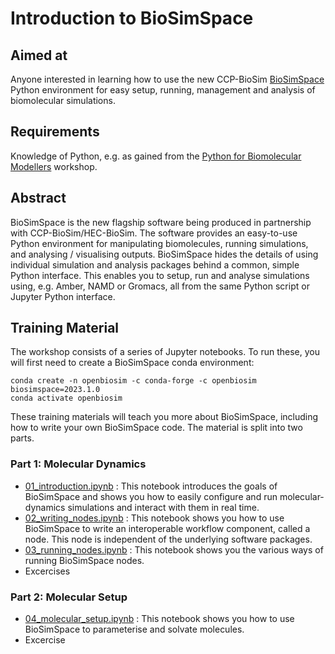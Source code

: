 # Introduction to BioSimSpace

## Aimed at
Anyone interested in learning how to use the new CCP-BioSim
[BioSimSpace](https://github.com/michellab/BioSimSpace) Python environment for easy setup, running, management and analysis of biomolecular simulations.

## Requirements
Knowledge of Python, e.g. as gained from the
<a href="https://ccpbiosim.github.io/python_and_data" target="_blank">Python for Biomolecular Modellers</a> workshop.

## Abstract

BioSimSpace is the new flagship software being produced in partnership with CCP-BioSim/HEC-BioSim. The software provides an easy-to-use Python environment for manipulating biomolecules, running simulations, and analysing / visualising outputs. BioSimSpace hides the details of using individual simulation and analysis packages behind a common, simple Python interface. This enables you to setup, run and analyse simulations using, e.g. Amber, NAMD or Gromacs, all from the same Python script or Jupyter Python interface.

## Training Material

The workshop consists of a series of Jupyter notebooks. To run these, you will
first need to create a BioSimSpace conda environment:

```
conda create -n openbiosim -c conda-forge -c openbiosim biosimspace=2023.1.0
conda activate openbiosim
```
These training materials will teach you more about BioSimSpace, including how to
write your own BioSimSpace code. The material is split into two parts.

### Part 1: Molecular Dynamics

* [01_introduction.ipynb](html/01_introduction.html) : This notebook introduces the goals of BioSimSpace and shows you how to easily configure and run molecular-dynamics simulations and interact with them in real time.
* [02_writing_nodes.ipynb](html/02_writing_nodes.html) : This notebook shows you how to use BioSimSpace to write an interoperable workflow component, called a node. This node is independent of the underlying software packages.
* [03_running_nodes.ipynb](html/03_running_nodes.html) : This notebook shows you the various ways of running BioSimSpace nodes.
* Excercises 

### Part 2: Molecular Setup

* [04_molecular_setup.ipynb](html/04_molecular_setup.html) : This notebook shows you how to use BioSimSpace to parameterise and solvate molecules.
* Excercise
